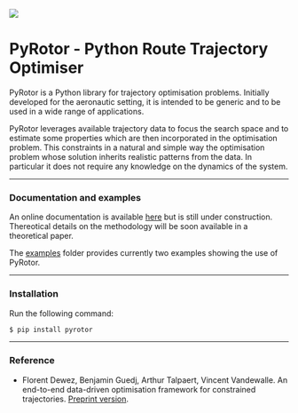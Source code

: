 
[![](https://travis-ci.com/bguedj/pyrotor.svg?token=mBozP3BYCpx6zxMpJQAQ&branch=master)](https://travis-ci.com/github/bguedj/pyrotor)

# PyRotor - Python Route Trajectory Optimiser
PyRotor is a Python library for trajectory optimisation problems. Initially developed for the aeronautic setting, it is intended to be generic and to be used in a wide range of applications.

PyRotor leverages available trajectory data to focus the search space and to estimate some properties which are then incorporated in the optimisation problem. This constraints in a natural and simple way the optimisation problem whose solution inherits realistic patterns from the data. In particular it does not require any knowledge on the dynamics of the system.

- - - -
### Documentation and examples

An online documentation is available [here](https://pyrotor.readthedocs.io/en/latest/) but is still under construction. Thereotical details on the methodology will be soon available in a theoretical paper.

The [examples](https://github.com/bguedj/pyrotor/tree/master/examples) folder provides currently two examples showing the use of PyRotor.

- - - -
### Installation
Run the following command:
```Bash
$ pip install pyrotor
```

- - - -
### Reference
- Florent Dewez, Benjamin Guedj, Arthur Talpaert, Vincent Vandewalle. An end-to-end data-driven optimisation framework for constrained trajectories. [Preprint version](https://arxiv.org/abs/2011.11820).
